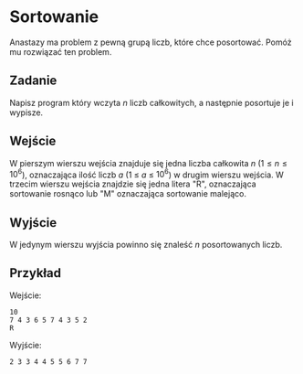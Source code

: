 # Sortowanie

Anastazy ma problem z pewną grupą liczb, które chce posortować. Pomóż mu rozwiązać ten problem.

## Zadanie

Napisz program który wczyta $n$ liczb całkowitych, a następnie posortuje je i wypisze.

## Wejście

W pierszym wierszu wejścia znajduje się jedna liczba całkowita $n$ ($1 \le n \le 10^6$), oznaczająca ilość liczb $a$ (1 $\le$  $a$ $\le$  $10^6$) w drugim wierszu wejścia. W trzecim wierszu wejścia znajdzie się jedna litera "R", oznaczająca sortowanie rosnąco lub "M" oznaczająca sortowanie malejąco.

## Wyjście

W jedynym wierszu wyjścia powinno się znaleść $n$ posortowanych liczb.

## Przykład

Wejście:
```
10
7 4 3 6 5 7 4 3 5 2
R
```

Wyjście:
```
2 3 3 4 4 5 5 6 7 7
```